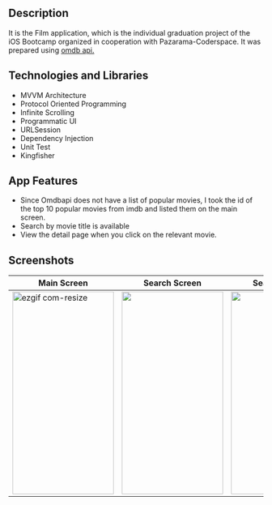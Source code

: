 ## Description
It is the Film application, which is the individual graduation project of the iOS Bootcamp organized in cooperation with Pazarama-Coderspace. It was prepared using [omdb api.](https://www.omdbapi.com/)

## Technologies and Libraries
- MVVM Architecture
- Protocol Oriented Programming
- Infinite Scrolling
- Programmatic UI
- URLSession
- Dependency Injection
- Unit Test
- Kingfisher

## App Features
- Since Omdbapi does not have a list of popular movies, I took the id of the top 10 popular movies from imdb and listed them on the main screen.
- Search by movie title is available
- View the detail page when you click on the relevant movie.

## Screenshots
| Main Screen | Search Screen | Search Screen| Detail Screen|
|--|--|--|--|
|<img src="https://github.com/kadirhankeles/MovieApp/assets/44638560/0f657e91-0165-4988-9977-a98c33145cd2" alt="ezgif com-resize" width="200" height="400"> |<img src="https://github.com/kadirhankeles/MovieApp/assets/44638560/d914229f-1000-4323-965a-4903473a1051" width="200" height="400">|<img src="https://github.com/kadirhankeles/MovieApp/assets/44638560/8a6a52a7-c94c-40ea-8e21-df2f3e245005" width="200" height="400">| <img src="https://github.com/kadirhankeles/MovieApp/assets/44638560/b3353d7a-1fa1-4b32-beab-dfd0f8b81556" alt="ezgif com-resize" width="200" height="400">|

